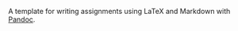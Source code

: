 A template for writing assignments using LaTeX and Markdown with [Pandoc][1].

[1]: http://johnmacfarlane.net/pandoc/

